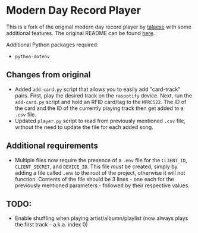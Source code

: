 # Modern Day Record Player

This is a fork of the original modern day record player by [talaexe](https://github.com/talaexe) with some additional features. The original README can be found [here](https://github.com/talaexe/Spotify-RFID-Record-Player/blob/main/README.md).

Additional Python packages required:
- `python-dotenv`

## Changes from original

- Added `add-card.py` script that allows you to easily add "card-track" pairs. First, play the desired track on the `raspotify` device. Next, run the `add-card.py` script and hold an RFID card/tag to the `MFRC522`. The ID of the card and the ID of the currently playing track then get added to a `.csv` file.
- Updated `player.py` script to read from previously mentioned `.csv` file, without the need to update the file for each added song.

## Additional requirements

- Multiple files now require the presence of a `.env` file for the `CLIENT_ID`, `CLIENT_SECRET`, and `DEVICE_ID`. This file *must* be created, simply by adding a file called `.env` to the root of the project, otherwise it will not function. Contents of the file should be 3 lines - one each for the previously mentioned parameters - followed by their respective values.

## TODO:

- Enable shuffling when playing artist/albumn/playlist (now always plays the first track - a.k.a. index 0)
